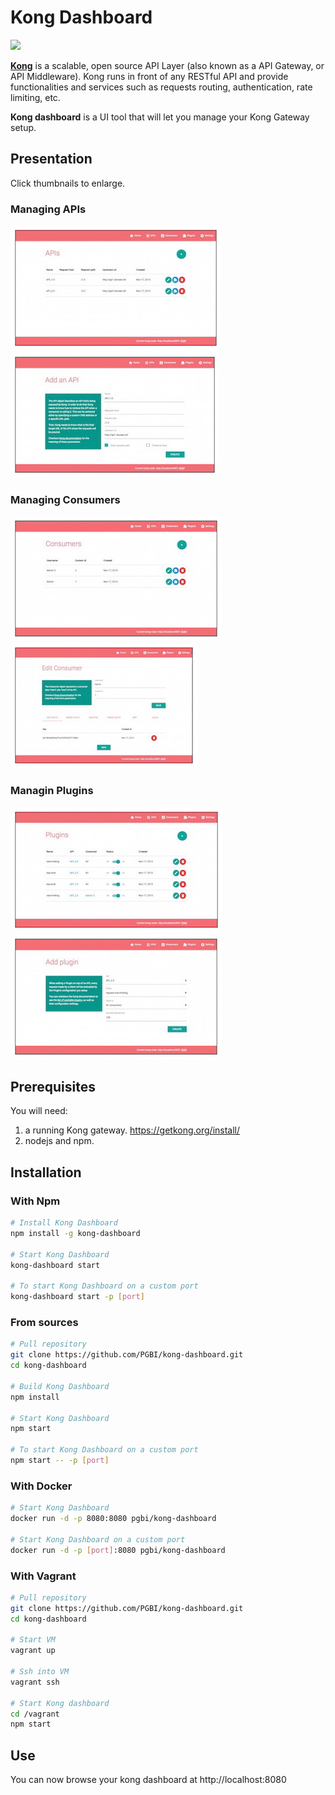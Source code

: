 # Kong Dashboard

[![](https://badge.imagelayers.io/pgbi/kong-dashboard:latest.svg)](https://imagelayers.io/?images=pgbi/kong-dashboard:latest 'Get your own badge on imagelayers.io')

[**Kong**](https://getkong.org/) is a scalable, open source API Layer (also known as a API Gateway, or API Middleware). 
Kong runs in front of any RESTful API and provide functionalities
and services such as requests routing, authentication, rate limiting, etc.

**Kong dashboard** is a UI tool that will let you manage your Kong Gateway setup.

## Presentation

Click thumbnails to enlarge.

### Managing APIs

[![Listing APIs](screenshots/apis_list_thumbnail.jpg)](screenshots/apis_list.jpg?raw=true)
[![Adding API](screenshots/api_add_thumbnail.jpg)](screenshots/api_add.jpg?raw=true)

### Managing Consumers

[![Listing Consumers](screenshots/consumers_list_thumbnail.jpg)](screenshots/consumers_list.jpg?raw=true)
[![Editing Consumer](screenshots/consumer_edit_thumbnail.jpg)](screenshots/consumer_edit.jpg?raw=true)

### Managin Plugins

[![Listing Plugins](screenshots/plugins_list_thumbnail.jpg)](screenshots/plugins_list.jpg?raw=true)
[![Adding Plugin](screenshots/plugin_add_thumbnail.jpg)](screenshots/plugin_add.jpg?raw=true)

## Prerequisites

You will need:

1. a running Kong gateway. https://getkong.org/install/
2. nodejs and npm.

## Installation

### With Npm

```bash
# Install Kong Dashboard
npm install -g kong-dashboard

# Start Kong Dashboard
kong-dashboard start

# To start Kong Dashboard on a custom port
kong-dashboard start -p [port]
```

### From sources

```bash
# Pull repository
git clone https://github.com/PGBI/kong-dashboard.git
cd kong-dashboard

# Build Kong Dashboard
npm install

# Start Kong Dashboard
npm start

# To start Kong Dashboard on a custom port
npm start -- -p [port]
```

### With Docker

```bash
# Start Kong Dashboard
docker run -d -p 8080:8080 pgbi/kong-dashboard

# Start Kong Dashboard on a custom port
docker run -d -p [port]:8080 pgbi/kong-dashboard
```


### With Vagrant

```bash
# Pull repository
git clone https://github.com/PGBI/kong-dashboard.git
cd kong-dashboard

# Start VM
vagrant up

# Ssh into VM
vagrant ssh

# Start Kong dashboard
cd /vagrant
npm start
```

## Use

You can now browse your kong dashboard at http://localhost:8080
